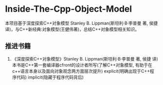 # Inside-The-Cpp-Object-Model
本项目基于深度探索C++对象模型 Stanley B. Lippman(斯坦利·B·李普曼 著, 侯捷 译)，与C++新经典:对象模型(王健伟著)，总结C++对象模型相关知识。

## 推进书籍
1. 《深度探索C++对象模型》Stanley B. Lippman(斯坦利·B·李普曼 著, 侯捷 译)
本书是C++第一套编译器cfront的设计者所写(了解C++对象模型, 有助于在c++语言本身以及面向对象观念两方面层次提升)
    explicit(明确出现于C++程序代码)
    implicit(隐藏于程序代码背后)


